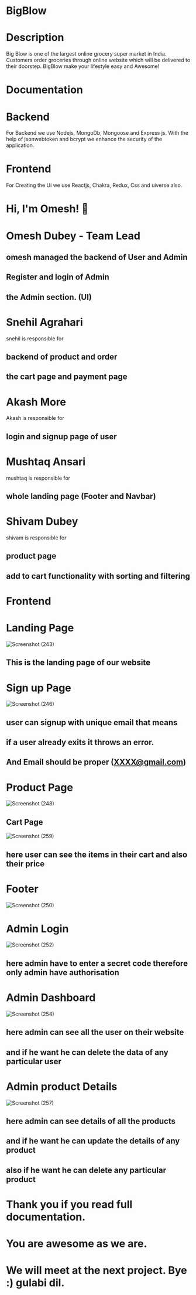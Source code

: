 # BigBlow
# Description

Big Blow is one of the largest online grocery super market in India.  
Customers order groceries through online website which will be delivered to their doorstep.
BigBlow make your lifestyle easy and Awesome!

# Documentation

# Backend
 
 For Backend we use Nodejs, MongoDb, Mongoose and Express js.
 With the help of jsonwebtoken and bcrypt we enhance the security of the application.
 
 # Frontend
 For Creating the Ui we use Reactjs, Chakra, Redux, Css and uiverse also.
 
 # Hi, I'm Omesh! 👋
 
 # Omesh Dubey - Team Lead
 
 ## omesh managed the backend of User and Admin
 ## Register and login of Admin
 ## the Admin section. (UI)
 
 # Snehil Agrahari
 
 snehil is responsible for
 
 ## backend of product and order
 ## the cart page and payment page
 
 # Akash More
 
 Akash is responsible for
 ## login and signup page of user
 
 # Mushtaq Ansari
 
 mushtaq is responsible for
 ## whole landing page (Footer and Navbar)
 
 # Shivam Dubey
 
 shivam is responsible for 
 
 ## product page
 ## add to cart functionality with sorting and filtering
 
 # Frontend
 
 # Landing Page
 
 ![Screenshot (243)](https://user-images.githubusercontent.com/105977022/221477963-c98dc629-b351-4b07-b905-72813d035ade.png)

## This is the landing page of our website

# Sign up Page

![Screenshot (246)](https://user-images.githubusercontent.com/105977022/221478324-c30a835a-c141-4ca2-9b7f-4af48b365894.png)

## user can signup with unique email that means 
## if a user already exits it throws an error.
## And Email should be proper (XXXX@gmail.com)

# Product Page

![Screenshot (248)](https://user-images.githubusercontent.com/105977022/221478611-8d74875a-e754-4dcf-8811-174762617cbc.png)

## Cart Page
![Screenshot (259)](https://user-images.githubusercontent.com/105977022/221479756-151a819e-5772-4ea7-96db-c01044b7db16.png)

## here user can see the items in their cart and also their price

# Footer 

![Screenshot (250)](https://user-images.githubusercontent.com/105977022/221478726-ddaa0870-595e-4f3f-b84b-ef793ce61c76.png)

# Admin Login
![Screenshot (252)](https://user-images.githubusercontent.com/105977022/221478953-e3f4a861-4f54-41cb-9564-057ed0c50142.png)
## here admin have to enter a secret code therefore only admin have authorisation

# Admin Dashboard

![Screenshot (254)](https://user-images.githubusercontent.com/105977022/221479291-94b888b0-9cdc-4436-8a6d-8edc19eecae8.png)
 ## here admin can see all the user on their website 
 ## and if he want he can delete the data of any particular user
 
 # Admin product Details
 ![Screenshot (257)](https://user-images.githubusercontent.com/105977022/221479530-e533aeeb-a8f7-4847-bdcc-bbe4e6d7dbf9.png)
## here admin can see details of all the products
## and if he want he can update the details of any product
## also if he want he can delete any particular product


# Thank you if you read full documentation.
# You are awesome as we are.
# We will meet at the next project. Bye :) gulabi dil.
 
